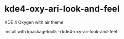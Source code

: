 # kde4-oxy-ari-look-and-feel
KDE 4 Oxygen with air theme

install with 
kpackagetool5 -i kde4-oxy-air-look-and-feel
